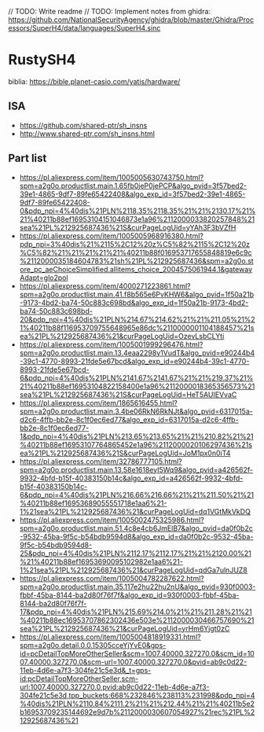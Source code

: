 // TODO: Write readme
// TODO: Implement notes from ghidra: https://github.com/NationalSecurityAgency/ghidra/blob/master/Ghidra/Processors/SuperH4/data/languages/SuperH4.sinc

# RustySH4

biblia: https://bible.planet-casio.com/yatis/hardware/

## ISA

- https://github.com/shared-ptr/sh_insns
- http://www.shared-ptr.com/sh_insns.html

## Part list

- https://pl.aliexpress.com/item/1005005630743750.html?spm=a2g0o.productlist.main.1.65fb0jeP0jePCP&algo_pvid=3f57bed2-39e1-4865-9df7-89fe65422408&algo_exp_id=3f57bed2-39e1-4865-9df7-89fe65422408-0&pdp_npi=4%40dis%21PLN%2118.35%2118.35%21%21%2130.17%21%21%40211b88ef16953104151046873e1a96%2112000033820257848%21sea%21PL%212925687436%21S&curPageLogUid=yYAh3F3bVZfH
- https://pl.aliexpress.com/item/1005005968916380.html?pdp_npi=3%40dis%21%2115%2C12%20z%C5%82%2115%2C12%20z%C5%82%21%21%21%21%21%40211b88f016953717655848819e6c9c%2112000035184604783%21sh%21PL%212925687436&spm=a2g0o.store_pc_aeChoiceSimplified.allitems_choice_2004575061944.1&gatewayAdapt=glo2pol
- https://pl.aliexpress.com/item/4000271223861.html?spm=a2g0o.productlist.main.41.f8b565e6PvKHW6&algo_pvid=1f50a21b-9173-4bd2-ba74-50c883c698bd&algo_exp_id=1f50a21b-9173-4bd2-ba74-50c883c698bd-20&pdp_npi=4%40dis%21PLN%214.67%214.62%21%21%211.05%21%21%40211b88f116953709755648965e86dc%2110000001104188457%21sea%21PL%212925687436%21&curPageLogUid=OzevLsbCLYti
- https://pl.aliexpress.com/item/1005001999296476.html?spm=a2g0o.productlist.main.13.4eaa2298y1VudT&algo_pvid=e90244b4-39c1-4770-8993-21fde5e67bcd&algo_exp_id=e90244b4-39c1-4770-8993-21fde5e67bcd-6&pdp_npi=4%40dis%21PLN%2141.67%2141.67%21%21%219.37%21%21%40211b88ef16953104822158400e1a96%2112000018365356573%21sea%21PL%212925687436%21S&curPageLogUid=HeT5AUIEVvaC
- https://pl.aliexpress.com/item/1865616455.html?spm=a2g0o.productlist.main.3.4be06RkN6RkNJt&algo_pvid=6317015a-d2c6-4ffb-bb2e-8c1f0ec6ed77&algo_exp_id=6317015a-d2c6-4ffb-bb2e-8c1f0ec6ed77-1&pdp_npi=4%40dis%21PLN%213.65%213.65%21%21%210.82%21%21%40211b88ef16953107764865452e1a96%2112000020106297436%21sea%21PL%212925687436%21S&curPageLogUid=JoM1px0n0iT4
- https://pl.aliexpress.com/item/32786777105.html?spm=a2g0o.productlist.main.13.58e1618eyI5Wq9&algo_pvid=a426562f-9932-4bfd-b15f-40383150b14c&algo_exp_id=a426562f-9932-4bfd-b15f-40383150b14c-6&pdp_npi=4%40dis%21PLN%216.66%216.66%21%21%211.50%21%21%40211b88ef16953689055551718e1aa6%21-1%21sea%21PL%212925687436%21&curPageLogUid=dq1VGtMkVkDQ
- https://pl.aliexpress.com/item/1005002475325986.html?spm=a2g0o.productlist.main.51.4c8e4cb6JmElB7&algo_pvid=da0f0b2c-9532-45ba-9f5c-b54bdb9594d8&algo_exp_id=da0f0b2c-9532-45ba-9f5c-b54bdb9594d8-25&pdp_npi=4%40dis%21PLN%2112.17%2112.17%21%21%2120.00%21%21%40211b88ef16953690095102982e1aa6%21-1%21sea%21PL%212925687436%21&curPageLogUid=qdGa7ulnJUZ8
- https://pl.aliexpress.com/item/1005004782287622.html?spm=a2g0o.productlist.main.35.117e2hu22hu2nU&algo_pvid=930f0003-fbbf-45ba-8144-ba2d80f76f7f&algo_exp_id=930f0003-fbbf-45ba-8144-ba2d80f76f7f-17&pdp_npi=4%40dis%21PLN%215.69%214.0%21%21%211.28%21%21%40211b88ec16953707862302436e503e%2112000030466757690%21sea%21PL%212925687436%21&curPageLogUid=yrHm6Yjgt0zC
- https://pl.aliexpress.com/item/1005004818919331.html?spm=a2g0o.detail.0.0.15305cceYjYvE0&gps-id=pcDetailTopMoreOtherSeller&scm=1007.40000.327270.0&scm_id=1007.40000.327270.0&scm-url=1007.40000.327270.0&pvid=ab9c0d22-11eb-4d6e-a7f3-304fe21c5e3d&_t=gps-id:pcDetailTopMoreOtherSeller,scm-url:1007.40000.327270.0,pvid:ab9c0d22-11eb-4d6e-a7f3-304fe21c5e3d,tpp_buckets:668%232846%238113%231998&pdp_npi=4%40dis%21PLN%2110.84%2111.2%21%21%212.44%21%21%40211b5e2b16953709235144692e9d7b%2112000030607054927%21rec%21PL%212925687436%21
